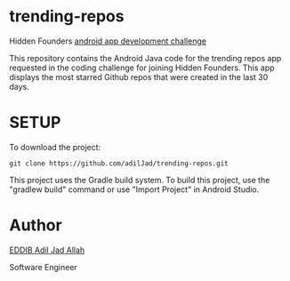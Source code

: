 
# trending-repos
Hidden Founders [android app development challenge](https://github.com/hiddenfounders/mobile-coding-challenge)

This repository contains the Android Java code for the trending repos app requested in the coding challenge for joining Hidden Founders.
This app displays the most starred Github repos that were created in the last 30 days.

# SETUP
To download the project:

    git clone https://github.com/adilJad/trending-repos.git

This project uses the Gradle build system. To build this project, use the "gradlew build" command or use "Import Project" in Android Studio.
# Author
[EDDIB Adil Jad Allah](github.com/adilJad)

Software Engineer
